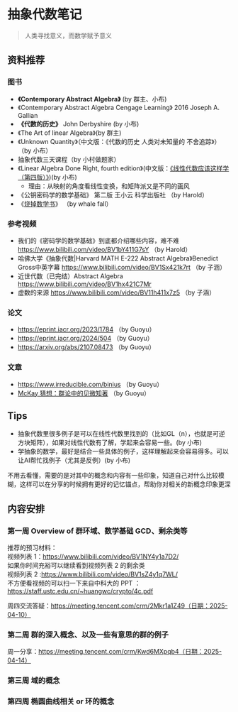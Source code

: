 # 抽象代数笔记

> 人类寻找意义，而数学赋予意义

## 资料推荐

### 图书
- **《Contemporary Abstract Algebra》** (by 群主、小布)
- 《Contemporary Abstract Algebra Cengage Learning》 2016 Joseph A. Gallian
- **《代数的历史》** John Derbyshire (by 小布)
- 《The Art of linear Algebra》(by 群主)
- 《Unknown Quantity》（中文版：《代数的历史 人类对未知量的 不舍追踪》）（by 小布）
-  抽象代数三天课程（by 小村做题家）
- 《Linear Algebra Done Right, fourth edition》(中文版：[《线性代数应该这样学（第四版）》](https://linear.he-yang.top/))(by 小布)
	- 理由：从映射的角度看线性变换，和矩阵派又是不同的画风
- 《公钥密码学的数学基础》 第二版 王小云 科学出版社 （by Harold）
- 《[烧掉数学书](https://book.douban.com/subject/35247540/)》 （by whale fall）

### 参考视频
- 我们的《密码学的数学基础》到底都介绍哪些内容，难不难 https://www.bilibili.com/video/BV1bY411G7sY  （by Harold）
- 哈佛大学《抽象代数|Harvard MATH E-222 Abstract Algebra》Benedict Gross中英字幕 https://www.bilibili.com/video/BV1Sx421k7rt （by 子涵）
- 近世代数（已完结）Abstract Algebra https://www.bilibili.com/video/BV1hx421C7Mr
- 虚数的来源 https://www.bilibili.com/video/BV11h411x7z5 （by 子涵）

### 论文
- https://eprint.iacr.org/2023/1784 （by Guoyu）
- https://eprint.iacr.org/2024/504 （by Guoyu）
- https://arxiv.org/abs/2107.08473 （by Guoyu）

### 文章
- https://www.irreducible.com/binius （by Guoyu）
- [McKay 猜想：群论中的见微知著](https://mp.weixin.qq.com/s/-8fI13LJ7oCJ6NtwGgGUjQ) （by Guoyu）

## Tips
- 抽象代数里很多例子是可以在线性代数里找到的（比如GL（n），也就是可逆方块矩阵），如果对线性代数有了解，学起来会容易一些。(by 小布)
- 学抽象的数学，最好是结合一些具体的例子，这样理解起来会容易得多。可以让AI帮忙找例子（尤其是反例）(by 小布)


  
不用去看懂，需要的是对其中的概念和内容有一些印象，知道自己对什么比较模糊，这样可以在分享的时候拥有更好的记忆锚点，帮助你对相关的新概念印象更深
## 内容安排

### 第一周 Overview of 群环域、数学基础 GCD、剩余类等  
推荐的预习材料：  
视频列表 1：https://www.bilibili.com/video/BV1NY4y1a7D2/  
如果你时间充裕可以继续看到视频列表 2 的剩余类  
视频列表 2 :https://www.bilibili.com/video/BV1sZ4y1q7WL/  
不方便看视频的可以扫一下来自中科大的 PPT ：https://staff.ustc.edu.cn/~huangwc/crypto/4c.pdf 

周四交流答疑：https://meeting.tencent.com/crm/2Mkr1a1Z49（日期：2025-04-10）

### 第二周 群的深入概念、以及一些有意思的群的例子  

周一分享：https://meeting.tencent.com/crm/Kwd6MXpqb4（日期：2025-04-14）

### 第三周 域的概念
### 第四周 椭圆曲线相关 or 环的概念


